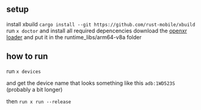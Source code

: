 ## setup
install xbuild ```cargo install --git https://github.com/rust-mobile/xbuild```
run ```x doctor``` and install all required depencencies
download the [openxr loader](https://developer.oculus.com/downloads/package/oculus-openxr-mobile-sdk/) and put it in the runtime_libs/arm64-v8a folder

## how to run
run ```x devices ```

and get the device name that looks something like this ```adb:1WD523S``` (probably a bit longer)
 
then ```run x run --release```
